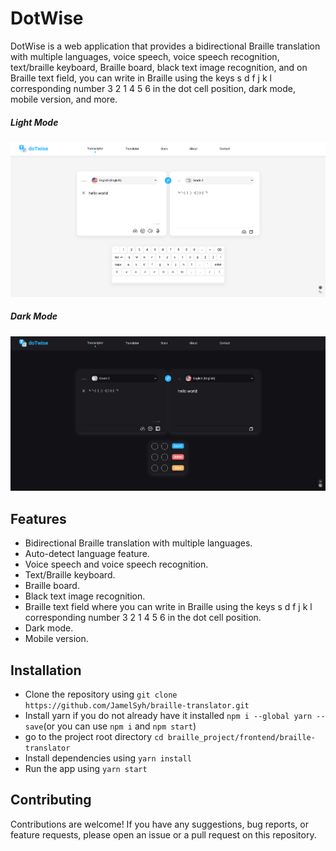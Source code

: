 # DotWise

DotWise is a web application that provides a bidirectional Braille translation with multiple languages, voice speech, voice speech recognition, text/braille keyboard, Braille board, black text image recognition, and on Braille text field, you can write in Braille using the keys s d f j k l corresponding number 3 2 1 4 5 6 in the dot cell position, dark mode, mobile version, and more.

##### Light Mode
![light mode creenshot](images/light_mode.png)

##### Dark Mode
![dark mode creenshot](images/dark_mode.png)

## Features

- Bidirectional Braille translation with multiple languages.
- Auto-detect language feature.
- Voice speech and voice speech recognition.
- Text/Braille keyboard.
- Braille board.
- Black text image recognition.
- Braille text field where you can write in Braille using the keys s d f j k l corresponding number 3 2 1 4 5 6 in the dot cell position.
- Dark mode.
- Mobile version.

## Installation

- Clone the repository using `git clone https://github.com/JamelSyh/braille-translator.git`
- Install yarn if you do not already have it installed `npm i --global yarn --save`(or you can use `npm i` and `npm start`)
- go to the project root directory `cd braille_project/frontend/braille-translator`
- Install dependencies using `yarn install`
- Run the app using `yarn start`

## Contributing

Contributions are welcome! If you have any suggestions, bug reports, or feature requests, please open an issue or a pull request on this repository.

